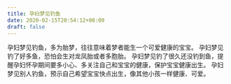 ```yaml
---
title: 孕妇梦见钓鱼
date: 2020-02-15T20:54:12+08:00
draft: false
---
```


孕妇梦见钓鱼，多为胎梦，往往意味着梦者能生一个可爱健康的宝宝。
孕妇梦见钓了好多鱼，恐怕会生对龙凤胎或者多胞胎。
孕妇梦见钓了很久还没钓到鱼，提醒孕妇怀孕期间要多小心、多关注自己和宝宝的健康，保护宝宝健康出生。
孕妇梦见别人钓鱼，预示自己希望宝宝快点出生，像其他小孩一样健康、可爱。